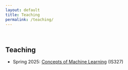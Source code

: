 ```yaml
---
layout: default
title: Teaching
permalink: /teaching/
---
```


<h1 id="teaching"></h1>

<h2 style="margin: 60px 0px -15px;">Teaching</h2>
<br>

- Spring 2025: [Concepts of Machine Learning](https://yaoyaoliu.web.illinois.edu/teaching/IS327/) (IS327)
